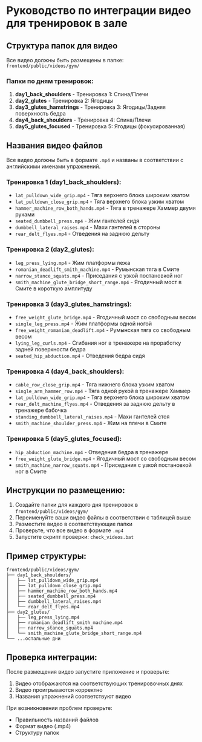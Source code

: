 # Руководство по интеграции видео для тренировок в зале

## Структура папок для видео

Все видео должны быть размещены в папке: `frontend/public/videos/gym/`

### Папки по дням тренировок:

1. **day1_back_shoulders** - Тренировка 1: Спина/Плечи
2. **day2_glutes** - Тренировка 2: Ягодицы  
3. **day3_glutes_hamstrings** - Тренировка 3: Ягодицы/Задняя поверхность бедра
4. **day4_back_shoulders** - Тренировка 4: Спина/Плечи
5. **day5_glutes_focused** - Тренировка 5: Ягодицы (фокусированная)

## Названия видео файлов

Все видео должны быть в формате `.mp4` и названы в соответствии с английскими именами упражнений.

### Тренировка 1 (day1_back_shoulders):
- `lat_pulldown_wide_grip.mp4` - Тяга верхнего блока широким хватом
- `lat_pulldown_close_grip.mp4` - Тяга верхнего блока узким хватом  
- `hammer_machine_row_both_hands.mp4` - Тяга в тренажере Хаммер двумя руками
- `seated_dumbbell_press.mp4` - Жим гантелей сидя
- `dumbbell_lateral_raises.mp4` - Махи гантелей в стороны
- `rear_delt_flyes.mp4` - Отведения на заднюю дельту

### Тренировка 2 (day2_glutes):
- `leg_press_lying.mp4` - Жим платформы лежа
- `romanian_deadlift_smith_machine.mp4` - Румынская тяга в Смите
- `narrow_stance_squats.mp4` - Приседания с узкой постановкой ног
- `smith_machine_glute_bridge_short_range.mp4` - Ягодичный мост в Смите в короткую амплитуду

### Тренировка 3 (day3_glutes_hamstrings):
- `free_weight_glute_bridge.mp4` - Ягодичный мост со свободным весом
- `single_leg_press.mp4` - Жим платформы одной ногой
- `free_weight_romanian_deadlift.mp4` - Румынская тяга со свободным весом
- `lying_leg_curls.mp4` - Сгибания ног в тренажере на проработку задней поверхности бедра
- `seated_hip_abduction.mp4` - Отведения бедра сидя

### Тренировка 4 (day4_back_shoulders):
- `cable_row_close_grip.mp4` - Тяга нижнего блока узким хватом
- `single_arm_hammer_row.mp4` - Тяга одной рукой в тренажере Хаммер
- `lat_pulldown_wide_grip.mp4` - Тяга верхнего блока широким хватом
- `rear_delt_machine_flyes.mp4` - Отведения за заднюю дельту в тренажере бабочка
- `standing_dumbbell_lateral_raises.mp4` - Махи гантелей стоя
- `smith_machine_shoulder_press.mp4` - Жим на плечи в Смите

### Тренировка 5 (day5_glutes_focused):
- `hip_abduction_machine.mp4` - Отведения бедра в тренажере
- `free_weight_glute_bridge.mp4` - Ягодичный мост со свободным весом
- `smith_machine_narrow_squats.mp4` - Приседания с узкой постановкой ног в Смите

## Инструкции по размещению:

1. Создайте папки для каждого дня тренировок в `frontend/public/videos/gym/`
2. Переименуйте ваши видео файлы в соответствии с таблицей выше
3. Разместите видео в соответствующие папки
4. Проверьте, что все видео в формате `.mp4`
5. Запустите скрипт проверки: `check_videos.bat`

## Пример структуры:
```
frontend/public/videos/gym/
├── day1_back_shoulders/
│   ├── lat_pulldown_wide_grip.mp4
│   ├── lat_pulldown_close_grip.mp4
│   ├── hammer_machine_row_both_hands.mp4
│   ├── seated_dumbbell_press.mp4
│   ├── dumbbell_lateral_raises.mp4
│   └── rear_delt_flyes.mp4
├── day2_glutes/
│   ├── leg_press_lying.mp4
│   ├── romanian_deadlift_smith_machine.mp4
│   ├── narrow_stance_squats.mp4
│   └── smith_machine_glute_bridge_short_range.mp4
└── ...остальные дни
```

## Проверка интеграции:

После размещения видео запустите приложение и проверьте:
1. Видео отображаются на соответствующих тренировочных днях
2. Видео проигрываются корректно
3. Названия упражнений соответствуют видео

При возникновении проблем проверьте:
- Правильность названий файлов
- Формат видео (.mp4)
- Структуру папок
